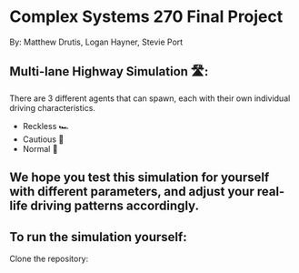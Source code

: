 # Complex Systems 270 Final Project
By: Matthew Drutis, Logan Hayner, Stevie Port

## Multi-lane Highway Simulation 🛣️:

There are 3 different agents that can spawn, each with their own individual driving characteristics.
- Reckless 🏎️
- Cautious 👵
- Normal 🚙

We hope you test this simulation for yourself with different parameters, and adjust your real-life driving patterns accordingly.
---
## To run the simulation yourself:
Clone the repository:
